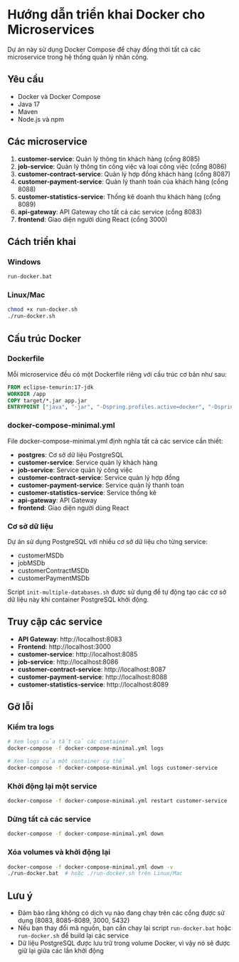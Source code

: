 # Hướng dẫn triển khai Docker cho Microservices

Dự án này sử dụng Docker Compose để chạy đồng thời tất cả các microservice trong hệ thống quản lý nhân công.

## Yêu cầu

- Docker và Docker Compose
- Java 17
- Maven
- Node.js và npm

## Các microservice

1. **customer-service**: Quản lý thông tin khách hàng (cổng 8085)
2. **job-service**: Quản lý thông tin công việc và loại công việc (cổng 8086)
3. **customer-contract-service**: Quản lý hợp đồng khách hàng (cổng 8087)
4. **customer-payment-service**: Quản lý thanh toán của khách hàng (cổng 8088)
5. **customer-statistics-service**: Thống kê doanh thu khách hàng (cổng 8089)
6. **api-gateway**: API Gateway cho tất cả các service (cổng 8083)
7. **frontend**: Giao diện người dùng React (cổng 3000)

## Cách triển khai

### Windows

```bash
run-docker.bat
```

### Linux/Mac

```bash
chmod +x run-docker.sh
./run-docker.sh
```

## Cấu trúc Docker

### Dockerfile

Mỗi microservice đều có một Dockerfile riêng với cấu trúc cơ bản như sau:

```dockerfile
FROM eclipse-temurin:17-jdk
WORKDIR /app
COPY target/*.jar app.jar
ENTRYPOINT ["java", "-jar", "-Dspring.profiles.active=docker", "-Dspring.devtools.restart.enabled=true", "-Dspring.devtools.add-properties=true", "/app/app.jar"]
```

### docker-compose-minimal.yml

File docker-compose-minimal.yml định nghĩa tất cả các service cần thiết:

- **postgres**: Cơ sở dữ liệu PostgreSQL
- **customer-service**: Service quản lý khách hàng
- **job-service**: Service quản lý công việc
- **customer-contract-service**: Service quản lý hợp đồng
- **customer-payment-service**: Service quản lý thanh toán
- **customer-statistics-service**: Service thống kê
- **api-gateway**: API Gateway
- **frontend**: Giao diện người dùng React

### Cơ sở dữ liệu

Dự án sử dụng PostgreSQL với nhiều cơ sở dữ liệu cho từng service:

- customerMSDb
- jobMSDb
- customerContractMSDb
- customerPaymentMSDb

Script `init-multiple-databases.sh` được sử dụng để tự động tạo các cơ sở dữ liệu này khi container PostgreSQL khởi động.

## Truy cập các service

- **API Gateway**: http://localhost:8083
- **Frontend**: http://localhost:3000
- **customer-service**: http://localhost:8085
- **job-service**: http://localhost:8086
- **customer-contract-service**: http://localhost:8087
- **customer-payment-service**: http://localhost:8088
- **customer-statistics-service**: http://localhost:8089

## Gỡ lỗi

### Kiểm tra logs

```bash
# Xem logs của tất cả các container
docker-compose -f docker-compose-minimal.yml logs

# Xem logs của một container cụ thể
docker-compose -f docker-compose-minimal.yml logs customer-service
```

### Khởi động lại một service

```bash
docker-compose -f docker-compose-minimal.yml restart customer-service
```

### Dừng tất cả các service

```bash
docker-compose -f docker-compose-minimal.yml down
```

### Xóa volumes và khởi động lại

```bash
docker-compose -f docker-compose-minimal.yml down -v
./run-docker.bat  # hoặc ./run-docker.sh trên Linux/Mac
```

## Lưu ý

- Đảm bảo rằng không có dịch vụ nào đang chạy trên các cổng được sử dụng (8083, 8085-8089, 3000, 5432)
- Nếu bạn thay đổi mã nguồn, bạn cần chạy lại script `run-docker.bat` hoặc `run-docker.sh` để build lại các service
- Dữ liệu PostgreSQL được lưu trữ trong volume Docker, vì vậy nó sẽ được giữ lại giữa các lần khởi động

